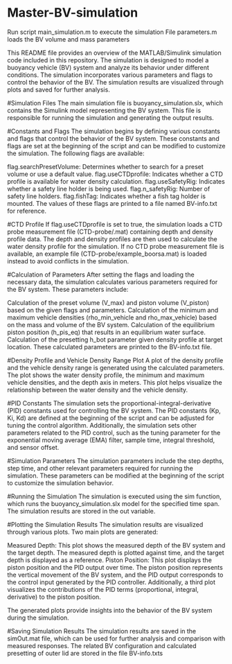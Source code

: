 # Master-BV-simulation

Run script main_simulation.m to execute the simulation
File parameters.m loads the BV volume and mass parameters  

This README file provides an overview of the MATLAB/Simulink simulation code included in this repository. The simulation is designed to model a buoyancy vehicle (BV) system and analyze its behavior under different conditions. The simulation incorporates various parameters and flags to control the behavior of the BV. The simulation results are visualized through plots and saved for further analysis.

#Simulation Files
The main simulation file is buoyancy_simulation.slx, which contains the Simulink model representing the BV system. This file is responsible for running the simulation and generating the output results.

#Constants and Flags
The simulation begins by defining various constants and flags that control the behavior of the BV system. These constants and flags are set at the beginning of the script and can be modified to customize the simulation. The following flags are available:

flag.searchPresetVolume: Determines whether to search for a preset volume or use a default value.
flag.useCTDprofile: Indicates whether a CTD profile is available for water density calculation.
flag.useSafetyRig: Indicates whether a safety line holder is being used.
flag.n_safetyRig: Number of safety line holders.
flag.fishTag: Indicates whether a fish tag holder is mounted.
The values of these flags are printed to a file named BV-info.txt for reference.

#CTD Profile
If flag.useCTDprofile is set to true, the simulation loads a CTD probe measurement file (CTD-probe/<name of CTD file>.mat) containing depth and density profile data. The depth and density profiles are then used to calculate the water density profile for the simulation. If no CTD probe measurement file is available, an example file (CTD-probe/example_boorsa.mat) is loaded instead to avoid conflicts in the simulation.

#Calculation of Parameters
After setting the flags and loading the necessary data, the simulation calculates various parameters required for the BV system. These parameters include:

Calculation of the preset volume (V_max) and piston volume (V_piston) based on the given flags and parameters.
Calculation of the minimum and maximum vehicle densities (rho_min_vehicle and rho_max_vehicle) based on the mass and volume of the BV system.
Calculation of the equilibrium piston position (h_pis_eq) that results in an equilibrium water surface.
Calculation of the presetting h_bot parameter given density profile at target location.
These calculated parameters are printed to the BV-info.txt file.

#Density Profile and Vehicle Density Range Plot
A plot of the density profile and the vehicle density range is generated using the calculated parameters. The plot shows the water density profile, the minimum and maximum vehicle densities, and the depth axis in meters. This plot helps visualize the relationship between the water density and the vehicle density.

#PID Constants
The simulation sets the proportional-integral-derivative (PID) constants used for controlling the BV system. The PID constants (Kp, Ki, Kd) are defined at the beginning of the script and can be adjusted for tuning the control algorithm. Additionally, the simulation sets other parameters related to the PID control, such as the tuning parameter for the exponential moving average (EMA) filter, sample time, integral threshold, and sensor offset.

#Simulation Parameters
The simulation parameters include the step depths, step time, and other relevant parameters required for running the simulation. These parameters can be modified at the beginning of the script to customize the simulation behavior.

#Running the Simulation
The simulation is executed using the sim function, which runs the buoyancy_simulation.slx model for the specified time span. The simulation results are stored in the out variable.

#Plotting the Simulation Results
The simulation results are visualized through various plots. Two main plots are generated:

Measured Depth: This plot shows the measured depth of the BV system and the target depth. The measured depth is plotted against time, and the target depth is displayed as a reference.
Piston Position: This plot displays the piston position and the PID output over time. The piston position represents the vertical movement of the BV system, and the PID output corresponds to the control input generated by the PID controller.
Additionally, a third plot visualizes the contributions of the PID terms (proportional, integral, derivative) to the piston position.

The generated plots provide insights into the behavior of the BV system during the simulation.

#Saving Simulation Results
The simulation results are saved in the simOut.mat file, which can be used for further analysis and comparison with measured responses.
The related BV configuration and calculated presetting of outer lid are stored in the file BV-info.txts